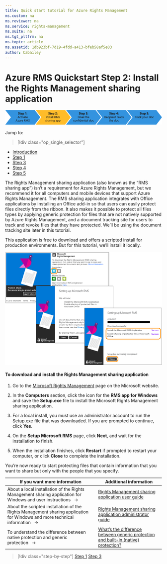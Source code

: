 ```yaml
---
title: Quick start tutorial for Azure Rights Management
ms.custom: na
ms.reviewer: na
ms.service: rights-management
ms.suite: na
ms.tgt_pltfrm: na
ms.topic: article
ms.assetid: 1db923bf-7d19-4fdd-a413-bfeb58af5e03
author: Cabailey
---
```


# Azure RMS Quickstart Step 2: Install the Rights Management sharing application


![](../media/AzRMS_QuickStartSteps2.PNG)

Jump to: 
> [!div class="op_single_selector"]
- [Introduction](rms-quickstart-intro.md)
- [Step 1](rms-quickstart-step1.md)
- [Step 3](rms-quickstart-step3.md)
- [Step 4](rms-quickstart-step4.md)
- [Step 5](rms-quickstart-step5.md)


The Rights Management sharing application (also known as the “RMS sharing app”) isn’t a requirement for Azure Rights Management, but we recommend it for all computers and mobile devices that support Azure Rights Management. The RMS sharing application integrates with Office applications by installing an Office add-in so that users can easily protect files directly from the ribbon. It also makes it possible to protect all files types by applying generic protection for files that are not natively supported by Azure Rights Management, and a document tracking site for users to track and revoke files that they have protected. We’ll be using the document tracking site later in this tutorial.

This application is free to download and offers a scripted install for production environments. But for this tutorial, we’ll install it locally.

![](../media/AzRMS_Tutorial_2_Screenshots.png)

#### To download and install the Rights Management sharing application

1.  Go to the [Microsoft Rights Management](http://go.microsoft.com/fwlink/?LinkId=303970) page on the Microsoft website.

2.  In the **Computers** section, click the icon for the **RMS app for Windows** and save the **Setup.exe** file to install the Microsoft Rights Management sharing application.

3.  For a local install, you must use an administrator account to run the Setup.exe file that was downloaded. If you are prompted to continue, click **Yes**.

4.  On the **Setup Microsoft RMS** page, click **Next**, and wait for the installation to finish.

5.  When the installation finishes, click **Restart** if prompted to restart your computer, or click  **Close** to complete the installation.

You’re now ready to start protecting files that contain information that you want to share but only with the people that you specify.

|If you want more information|Additional information|
|--------------------------------|--------------------------|
|About a local installation of the Rights Management sharing application for Windows and user instructions   →|[Rights Management sharing application user guide](http://technet.microsoft.com/library/dn339006.aspx)|
|About the scripted installation of the Rights Management sharing application for Windows and more technical information   →|[Rights Management sharing application administrator guide](http://technet.microsoft.com/library/dn339003.aspx)|
|To understand the difference between native protection and generic protection   →|[What’s the difference between generic protection and built-in (native) protection?](https://technet.microsoft.com/library/dn574738.aspx)|

>[!div class="step-by-step"]
[Step 1](rms-quickstart-step1.md)
[Step 3](rms-quickstart-step3.md)